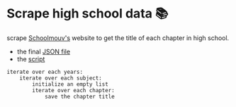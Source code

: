 # Scrape high school data 📚

scrape [Schoolmouv's](https://www.schoolmouv.fr) website to get the title of each chapter in high school.

- the final [JSON file](#chapters.json)
- the [script](#main.py)

```
iterate over each years:
    iterate over each subject:
        initialize an empty list
        iterate over each chapter:
            save the chapter title
```
